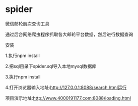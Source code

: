 # spider
微信邮轮航次查询工具

通过后台网络爬虫程序抓取各大邮轮平台数据，然后进行数据查询

安装

1.执行npm install

2.把sql目录下spider.sql导入本地mysql数据库

3.执行npm install

4.打开浏览器输入地址:http://127.0.0.1:8088/search.html运行

项目演示地址:http://www.4000191177.com:8088/loading.html


